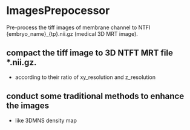 # ImagesPrepocessor
Pre-process the tiff images of membrane channel to NTFI {embryo_name}_{tp}.nii.gz (medical 3D MRT image).

## compact the tiff image to 3D NTFT MRT file *.nii.gz.
* according to their ratio of xy_resolution and z_resolution 


## conduct some traditional methods to enhance the images
* like 3DMNS density map
